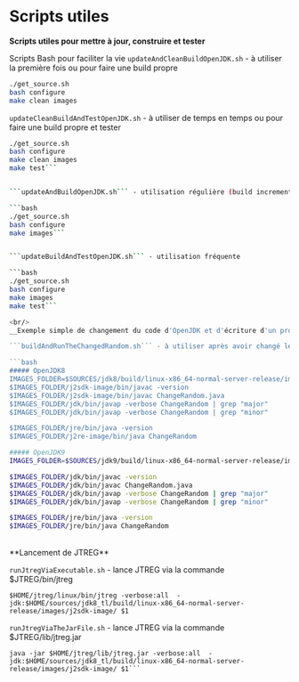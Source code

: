 # Scripts utiles

**Scripts utiles pour mettre à jour, construire et tester**

Scripts Bash pour faciliter la vie
```updateAndCleanBuildOpenJDK.sh``` - à utiliser la première fois ou pour faire une build propre

```bash
./get_source.sh
bash configure
make clean images
```

```updateCleanBuildAndTestOpenJDK.sh``` - à utiliser de temps en temps ou pour faire une build propre et tester

```bash
./get_source.sh
bash configure
make clean images
make test```


```updateAndBuildOpenJDK.sh``` - utilisation régulière (build incrementièle)

```bash
./get_source.sh
bash configure
make images```


```updateBuildAndTestOpenJDK.sh``` - utilisation fréquente

```bash
./get_source.sh
bash configure
make images
make test```

<br/>
__Exemple simple de changement du code d'OpenJDK et d'écriture d'un programme client pour ce changement__

```buildAndRunTheChangedRandom.sh``` - à utiliser après avoir changé le fichier ChangeRandom.java

```bash
##### OpenJDK8
IMAGES_FOLDER=$SOURCES/jdk8/build/linux-x86_64-normal-server-release/images
$IMAGES_FOLDER/j2sdk-image/bin/javac -version
$IMAGES_FOLDER/j2sdk-image/bin/javac ChangeRandom.java
$IMAGES_FOLDER/jdk/bin/javap -verbose ChangeRandom | grep "major"
$IMAGES_FOLDER/jdk/bin/javap -verbose ChangeRandom | grep "minor"

$IMAGES_FOLDER/jre/bin/java -version
$IMAGES_FOLDER/j2re-image/bin/java ChangeRandom
```

```bash
##### OpenJDK9
IMAGES_FOLDER=$SOURCES/jdk9/build/linux-x86_64-normal-server-release/images

$IMAGES_FOLDER/jdk/bin/javac -version
$IMAGES_FOLDER/jdk/bin/javac ChangeRandom.java
$IMAGES_FOLDER/jdk/bin/javap -verbose ChangeRandom | grep "major"
$IMAGES_FOLDER/jdk/bin/javap -verbose ChangeRandom | grep "minor"

$IMAGES_FOLDER/jre/bin/java -version
$IMAGES_FOLDER/jre/bin/java ChangeRandom
```

<br/>
**Lancement de JTREG**

```runJtregViaExecutable.sh``` - lance JTREG via la commande $JTREG/bin/jtreg

```
$HOME/jtreg/linux/bin/jtreg -verbose:all  -jdk:$HOME/sources/jdk8_tl/build/linux-x86_64-normal-server-release/images/j2sdk-image/ $1
```

```runJtregViaTheJarFile.sh``` - lance JTREG via la commande $JTREG/lib/jtreg.jar

```
java -jar $HOME/jtreg/lib/jtreg.jar -verbose:all  -jdk:$HOME/sources/jdk8_tl/build/linux-x86_64-normal-server-release/images/j2sdk-image/ $1```